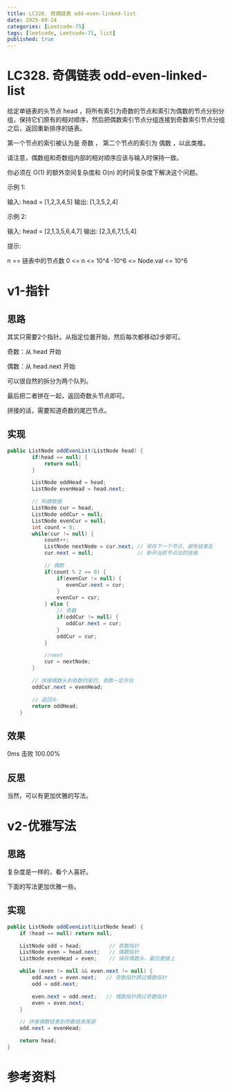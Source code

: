 ```yaml
---
title: LC328. 奇偶链表 odd-even-linked-list
date: 2025-09-24 
categories: [Leetcode-75]
tags: [leetcode, Leetcode-75, list]
published: true
---
```


# LC328. 奇偶链表 odd-even-linked-list

给定单链表的头节点 head ，将所有索引为奇数的节点和索引为偶数的节点分别分组，保持它们原有的相对顺序，然后把偶数索引节点分组连接到奇数索引节点分组之后，返回重新排序的链表。

第一个节点的索引被认为是 奇数 ， 第二个节点的索引为 偶数 ，以此类推。

请注意，偶数组和奇数组内部的相对顺序应该与输入时保持一致。

你必须在 O(1) 的额外空间复杂度和 O(n) 的时间复杂度下解决这个问题。

示例 1:

输入: head = [1,2,3,4,5]
输出: [1,3,5,2,4]

示例 2:

输入: head = [2,1,3,5,6,4,7]
输出: [2,3,6,7,1,5,4]
 

提示:

n ==  链表中的节点数
0 <= n <= 10^4
-10^6 <= Node.val <= 10^6
 
 
# v1-指针

## 思路

其实只需要2个指针。从指定位置开始，然后每次都移动2步即可。

奇数：从 head 开始

偶数：从 head.next 开始

可以很自然的拆分为两个队列。

最后把二者拼在一起，返回奇数头节点即可。

拼接的话，需要知道奇数的尾巴节点。

## 实现

```java
public ListNode oddEvenList(ListNode head) {
        if(head == null) {
            return null;
        }

        ListNode oddHead = head;           
        ListNode evenHead = head.next;

        // 构建数据
        ListNode cur = head;           
        ListNode oddCur = null;
        ListNode evenCur = null;
        int count = 0;
        while(cur != null) {
            count++;
            ListNode nextNode = cur.next; // 保存下一个节点，避免链表乱
            cur.next = null;              // 断开当前节点旧的链接

            // 偶数
            if(count % 2 == 0) {
                if(evenCur != null) {
                   evenCur.next = cur;
                }                 
                evenCur = cur;
            } else {
                // 奇数
                if(oddCur != null) {
                   oddCur.next = cur;
                }                 
                oddCur = cur;
            }

            //next 
            cur = nextNode;
        }

        // 拼接偶数头到奇数的尾巴，奇数一定存在
        oddCur.next = evenHead;

        // 返回头
        return oddHead;
    }
```

## 效果

0ms 击败 100.00%

## 反思

当然，可以有更加优雅的写法。


# v2-优雅写法

## 思路

复杂度是一样的，看个人喜好。

下面的写法更加优雅一些。

## 实现

```java
public ListNode oddEvenList(ListNode head) {
    if (head == null) return null;

    ListNode odd = head;         // 奇数指针
    ListNode even = head.next;   // 偶数指针
    ListNode evenHead = even;    // 保存偶数头，最后要接上

    while (even != null && even.next != null) {
        odd.next = even.next;   // 奇数指针跨过偶数指针
        odd = odd.next;

        even.next = odd.next;   // 偶数指针跨过奇数指针
        even = even.next;
    }

    // 拼接偶数链表到奇数链表尾部
    odd.next = evenHead;

    return head;
}
```


# 参考资料
